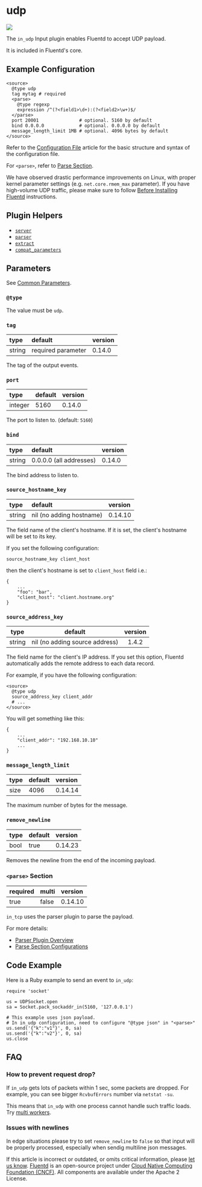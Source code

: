 # udp

![](../.gitbook/assets/udp.png)

The `in_udp` Input plugin enables Fluentd to accept UDP payload.

It is included in Fluentd's core.

## Example Configuration

```text
<source>
  @type udp
  tag mytag # required
  <parse>
    @type regexp
    expression /^(?<field1>\d+):(?<field2>\w+)$/
  </parse>
  port 20001               # optional. 5160 by default
  bind 0.0.0.0             # optional. 0.0.0.0 by default
  message_length_limit 1MB # optional. 4096 bytes by default
</source>
```

Refer to the [Configuration File](../configuration/config-file.md) article for the basic structure and syntax of the configuration file.

For `<parse>`, refer to [Parse Section](../configuration/parse-section.md).

We have observed drastic performance improvements on Linux, with proper kernel parameter settings \(e.g. `net.core.rmem_max` parameter\). If you have high-volume UDP traffic, please make sure to follow [Before Installing Fluentd](../installation/before-install.md) instructions.

## Plugin Helpers

* [`server`](../plugin-helper-overview/api-plugin-helper-server.md)
* [`parser`](../plugin-helper-overview/api-plugin-helper-parser.md)
* [`extract`](../plugin-helper-overview/api-plugin-helper-extract.md)
* [`compat_parameters`](../plugin-helper-overview/api-plugin-helper-compat_parameters.md)

## Parameters

See [Common Parameters](../configuration/plugin-common-parameters.md).

### `@type`

The value must be `udp`.

### `tag`

| type | default | version |
| :--- | :--- | :--- |
| string | required parameter | 0.14.0 |

The tag of the output events.

### `port`

| type | default | version |
| :--- | :--- | :--- |
| integer | 5160 | 0.14.0 |

The port to listen to. \(default: `5160`\)

### `bind`

| type | default | version |
| :--- | :--- | :--- |
| string | 0.0.0.0 \(all addresses\) | 0.14.0 |

The bind address to listen to.

### `source_hostname_key`

| type | default | version |
| :--- | :--- | :--- |
| string | nil \(no adding hostname\) | 0.14.10 |

The field name of the client's hostname. If it is set, the client's hostname will be set to its key.

If you set the following configuration:

```text
source_hostname_key client_host
```

then the client's hostname is set to `client_host` field i.e.:

```text
{
    ...
    "foo": "bar",
    "client_host": "client.hostname.org"
}
```

### `source_address_key`

| type | default | version |
| :---: | :---: | :---: |
| string | nil \(no adding source address\) | 1.4.2 |

The field name for the client's IP address. If you set this option, Fluentd automatically adds the remote address to each data record.

For example, if you have the following configuration:

```text
<source>
  @type udp
  source_address_key client_addr
  # ...
</source>
```

You will get something like this:

```text
{
    ...
    "client_addr": "192.168.10.10"
    ...
}
```

### `message_length_limit`

| type | default | version |
| :--- | :--- | :--- |
| size | 4096 | 0.14.14 |

The maximum number of bytes for the message.

### `remove_newline`

| type | default | version |
| :--- | :--- | :--- |
| bool | true | 0.14.23 |

Removes the newline from the end of the incoming payload.

### `<parse>` Section

| required | multi | version |
| :--- | :--- | :--- |
| true | false | 0.14.10 |

`in_tcp` uses the parser plugin to parse the payload.

For more details:

* [Parser Plugin Overview](../parser/)
* [Parse Section Configurations](../configuration/parse-section.md)

## Code Example

Here is a Ruby example to send an event to `in_udp`:

```text
require 'socket'

us = UDPSocket.open
sa = Socket.pack_sockaddr_in(5160, '127.0.0.1')

# This example uses json payload.
# In in_udp configuration, need to configure "@type json" in "<parse>"
us.send('{"k":"v1"}', 0, sa)
us.send('{"k":"v2"}', 0, sa)
us.close
```

## FAQ

### How to prevent request drop?

If `in_udp` gets lots of packets within 1 sec, some packets are dropped. For example, you can see bigger `RcvbufErrors` number via `netstat -su`.

This means that `in_udp` with one process cannot handle such traffic loads. Try [multi workers](../deployment/multi-process-workers.md).

### Issues with newlines

In edge situations please try to set `remove_newline` to `false` so that input will be properly processed, especially when sendig multiline json messages.


If this article is incorrect or outdated, or omits critical information, please [let us know](https://github.com/fluent/fluentd-docs-gitbook/issues?state=open). [Fluentd](http://www.fluentd.org/) is an open-source project under [Cloud Native Computing Foundation \(CNCF\)](https://cncf.io/). All components are available under the Apache 2 License.

